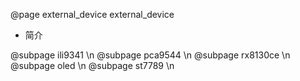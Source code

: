 @page external_device external_device

- 简介

@subpage ili9341  \n
@subpage pca9544  \n
@subpage rx8130ce  \n
@subpage oled  \n
@subpage st7789  \n
